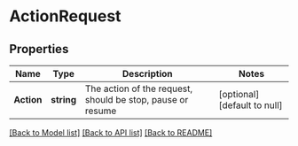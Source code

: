# ActionRequest

## Properties
Name | Type | Description | Notes
------------ | ------------- | ------------- | -------------
**Action** | **string** | The action of the request, should be stop, pause or resume | [optional] [default to null]

[[Back to Model list]](../README.md#documentation-for-models) [[Back to API list]](../README.md#documentation-for-api-endpoints) [[Back to README]](../README.md)


